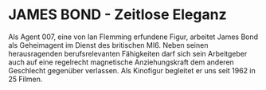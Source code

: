 # JAMES BOND - Zeitlose Eleganz

Als Agent 007, eine von Ian Flemming erfundene Figur, arbeitet James Bond als Geheimagent im Dienst des britischen MI6. Neben seinen herausragenden berufsrelevanten Fähigkeiten darf sich sein Arbeitgeber auch auf eine regelrecht magnetische Anziehungskraft dem anderen Geschlecht gegenüber verlassen. Als Kinofigur begleitet er uns seit 1962 in 25 Filmen.